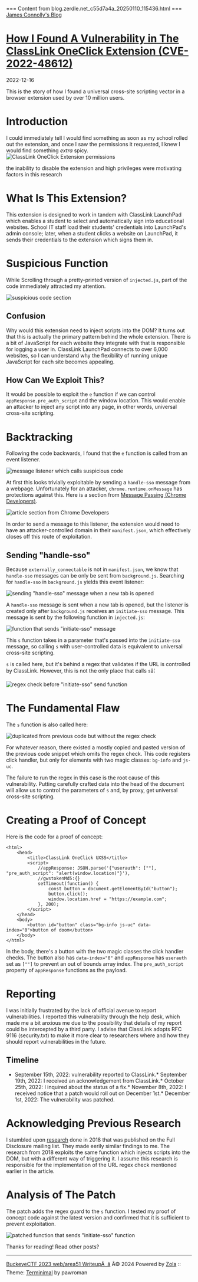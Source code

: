=== Content from blog.zerdle.net_c55d7a4a_20250110_115436.html ===
 [James Connolly's Blog](https://blog.zerdle.net)
# [How I Found A Vulnerability in The ClassLink OneClick Extension (CVE-2022-48612)](https://blog.zerdle.net/classlink/)

 2022-12-16

This is the story of how I found a universal cross-site scripting vector in a browser extension used by over 10 million users.

# Introduction

I could immediately tell I would find something as soon as my school rolled out the extension, and once I saw the permissions it requested, I knew I would find something *extra* spicy.![ClassLink OneClick Extension permissions](/classlink/permissions.jpg)

the inability to disable the extension and high privileges were motivating factors in this research

# What Is This Extension?

This extension is designed to work in tandem with ClassLink LaunchPad which enables a student to select and automatically sign into educational websites. School IT staff load their students' credentials into LaunchPad's admin console; later, when a student clicks a website on LaunchPad, it sends their credentials to the extension which signs them in.
# Suspicious Function

While Scrolling through a pretty-printed version of `injected.js`, part of the code immediately attracted my attention.

![suspicious code section](/classlink/sus.jpg)
## Confusion

Why would this extension need to inject scripts into the DOM? It turns out that this is actually the primary pattern behind the whole extension. There is a bit of JavaScript for each website they integrate with that is responsible for logging a user in. ClassLink LaunchPad connects to over 6,000 websites, so I can understand why the flexibility of running unique JavaScript for each site becomes appealing.
## How Can We Exploit This?

It would be possible to exploit the `e` function if we can control `appResponse.pre_auth_script` and the window location. This would enable an attacker to inject any script into any page, in other words, universal cross-site scripting.
# Backtracking

Following the code backwards, I found that the `e` function is called from an event listener.

![message listener which calls suspicious code](/classlink/handle-sso.jpg)

At first this looks trivially exploitable by sending a `handle-sso` message from a webpage. Unfortunately for an attacker, `chrome.runtime.onMessage` has protections against this. Here is a section from [Message Passing (Chrome Developers)](https://developer.chrome.com/docs/extensions/mv2/messaging/).

![article section from Chrome Developers](/classlink/messages_from_webpages.jpg)

In order to send a message to this listener, the extension would need to have an attacker-controlled domain in their `manifest.json`, which effectively closes off this route of exploitation.
## Sending "handle-sso"

Because `externally_connectable` is not in `manifest.json`, we know that `handle-sso` messages can be only be sent from `background.js`. Searching for `handle-sso` in `background.js` yields this event listener:

![sending "handle-sso" message when a new tab is opened](/classlink/send-handle-sso.jpg)

A `handle-sso` message is sent when a new tab is opened, but the listener is created only after `background.js` receives an `initiate-sso` message. This message is sent by the following function in `injected.js`:

![function that sends "initiate-sso" message](/classlink/send-initiate-sso.jpg)

This `s` function takes in a parameter that's passed into the `initiate-sso` message, so calling `s` with user-controlled data is equivalent to universal cross-site scripting.

`s` is called here, but it's behind a regex that validates if the URL is controlled by ClassLink. However, this is not the only place that calls `s`â¦

![regex check before "initiate-sso" send function](/classlink/regex_guard.jpg)
# The Fundamental Flaw

The `s` function is also called here:

![duplicated from previous code but without the regex check](/classlink/clickhandle.jpg)

For whatever reason, there existed a mostly copied and pasted version of the previous code snippet which omits the regex check. This code registers click handler, but only for elements with two magic classes: `bg-info` and `js-uc`.

The failure to run the regex in this case is the root cause of this vulnerability. Putting carefully crafted data into the head of the document will allow us to control the parameters of `s` and, by proxy, get universal cross-site scripting.
# Creating a Proof of Concept

Here is the code for a proof of concept:
```
<html>
	<head>
		<title>ClassLink OneClick UXSS</title>
		<script>
			//appResponse: JSON.parse('{"userauth": [""], "pre_auth_script": "alert(window.location)"}'),
			//gwstokenMd5:{}
			setTimeout(function() {
				const button = document.getElementById("button");
				button.click();
				window.location.href = "https://example.com";
			}, 200);
		</script>
	</head>
	<body>
		<button id="button" class="bg-info js-uc" data-index="0">button of doom</button>
	</body>
</html>

```

In the body, there's a button with the two magic classes the click handler checks. The button also has `data-index="0"` and `appResponse` has `userauth` set as `[""]` to prevent an out of bounds array index. The `pre_auth_script` property of `appResponse` functions as the payload.
# Reporting

I was initially frustrated by the lack of official avenue to report vulnerabilities. I reported this vulnerability through the help desk, which made me a bit anxious me due to the possibility that details of my report could be intercepted by a third party. I advise that ClassLink adopts RFC 9116 (security.txt) to make it more clear to researchers where and how they should report vulnerabilities in the future.
## Timeline

* September 15th, 2022: vulnerability reported to ClassLink.* September 19th, 2022: I received an acknowledgement from ClassLink.* October 25th, 2022: I inquired about the status of a fix.* November 8th, 2022: I received notice that a patch would roll out on December 1st.* December 1st, 2022: The vulnerability was patched.

# Acknowledging Previous Research

I stumbled upon [research](https://seclists.org/fulldisclosure/2018/Jun/20) done in 2018 that was published on the Full Disclosure mailing list. They made eerily similar findings to me. The research from 2018 exploits the same function which injects scripts into the DOM, but with a different way of triggering it. I assume this research is responsible for the implementation of the URL regex check mentioned earlier in the article.
# Analysis of The Patch

The patch adds the regex guard to the `s` function. I tested my proof of concept code against the latest version and confirmed that it is sufficient to prevent exploitation.

![patched function that sends "initiate-sso" function](/classlink/patched_send-initiate-sso.jpg)

Thanks for reading! Read other posts?

---

  [BuckeyeCTF 2023 web/area51 WriteupÂ  â](https://blog.zerdle.net/buckeye2023_area51/)  Â© 2024 Powered by [Zola](https://www.getzola.org/) ::  Theme: [Terminimal](https://github.com/pawroman/zola-theme-terminimal/) by pawroman
